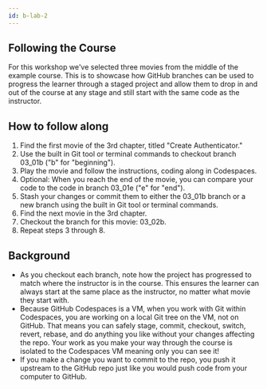```yaml
---
id: b-lab-2
---
```


## Following the Course

For this workshop we've selected three movies from the middle of the example course. This is to showcase how GitHub branches can be used to progress the learner through a staged project and allow them to drop in and out of the course at any stage and still start with the same code as the instructor.

## How to follow along

1. Find the first movie of the 3rd chapter, titled "Create Authenticator."
2. Use the built in Git tool or terminal commands to checkout branch 03_01b ("b" for "beginning").
3. Play the movie and follow the instructions, coding along in Codespaces.
4. Optional: When you reach the end of the movie, you can compare your code to the code in branch 03_01e ("e" for "end").
5. Stash your changes or commit them to either the 03_01b branch or a new branch using the built in Git tool or terminal commands.
6. Find the next movie in the 3rd chapter.
7. Checkout the branch for this movie: 03_02b.
8. Repeat steps 3 through 8.

## Background

* As you checkout each branch, note how the project has progressed to match where the instructor is in the course. This ensures the learner can always start at the same place as the instructor, no matter what movie they start with.
* Because GitHub Codespaces is a VM, when you work with Git within Codespaces, you are working on a local Git tree on the VM, not on GitHub. That means you can safely stage, commit, checkout, switch, revert, rebase, and do anything you like without your changes affecting the repo. Your work as you make your way through the course is isolated to the Codespaces VM meaning only you can see it!
* If you make a change you want to commit to the repo, you push it upstream to the GitHub repo just like you would push code from your computer to GitHub.